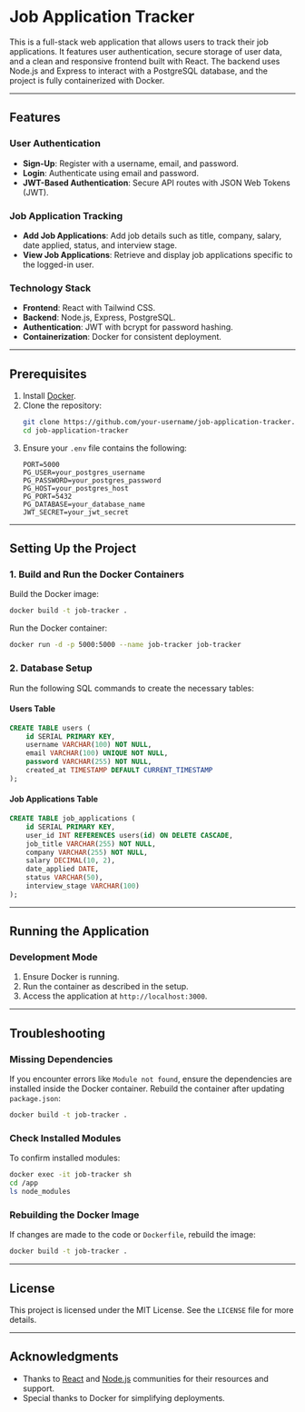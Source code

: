# Job Application Tracker

This is a full-stack web application that allows users to track their job applications. It features user authentication, secure storage of user data, and a clean and responsive frontend built with React. The backend uses Node.js and Express to interact with a PostgreSQL database, and the project is fully containerized with Docker.

---

## Features

### User Authentication
- **Sign-Up**: Register with a username, email, and password.
- **Login**: Authenticate using email and password.
- **JWT-Based Authentication**: Secure API routes with JSON Web Tokens (JWT).

### Job Application Tracking
- **Add Job Applications**: Add job details such as title, company, salary, date applied, status, and interview stage.
- **View Job Applications**: Retrieve and display job applications specific to the logged-in user.

### Technology Stack
- **Frontend**: React with Tailwind CSS.
- **Backend**: Node.js, Express, PostgreSQL.
- **Authentication**: JWT with bcrypt for password hashing.
- **Containerization**: Docker for consistent deployment.

---

## Prerequisites

1. Install [Docker](https://www.docker.com/).
2. Clone the repository:
   ```bash
   git clone https://github.com/your-username/job-application-tracker.git
   cd job-application-tracker
   ```
3. Ensure your `.env` file contains the following:
   ```env
   PORT=5000
   PG_USER=your_postgres_username
   PG_PASSWORD=your_postgres_password
   PG_HOST=your_postgres_host
   PG_PORT=5432
   PG_DATABASE=your_database_name
   JWT_SECRET=your_jwt_secret
   ```

---

## Setting Up the Project

### 1. Build and Run the Docker Containers

Build the Docker image:
```bash
docker build -t job-tracker .
```

Run the Docker container:
```bash
docker run -d -p 5000:5000 --name job-tracker job-tracker
```

### 2. Database Setup

Run the following SQL commands to create the necessary tables:

#### Users Table
```sql
CREATE TABLE users (
    id SERIAL PRIMARY KEY,
    username VARCHAR(100) NOT NULL,
    email VARCHAR(100) UNIQUE NOT NULL,
    password VARCHAR(255) NOT NULL,
    created_at TIMESTAMP DEFAULT CURRENT_TIMESTAMP
);
```

#### Job Applications Table
```sql
CREATE TABLE job_applications (
    id SERIAL PRIMARY KEY,
    user_id INT REFERENCES users(id) ON DELETE CASCADE,
    job_title VARCHAR(255) NOT NULL,
    company VARCHAR(255) NOT NULL,
    salary DECIMAL(10, 2),
    date_applied DATE,
    status VARCHAR(50),
    interview_stage VARCHAR(100)
);
```

---

## Running the Application

### Development Mode
1. Ensure Docker is running.
2. Run the container as described in the setup.
3. Access the application at `http://localhost:3000`.

---

## Troubleshooting

### Missing Dependencies
If you encounter errors like `Module not found`, ensure the dependencies are installed inside the Docker container. Rebuild the container after updating `package.json`:
```bash
docker build -t job-tracker .
```

### Check Installed Modules
To confirm installed modules:
```bash
docker exec -it job-tracker sh
cd /app
ls node_modules
```

### Rebuilding the Docker Image
If changes are made to the code or `Dockerfile`, rebuild the image:
```bash
docker build -t job-tracker .
```

---

## License
This project is licensed under the MIT License. See the `LICENSE` file for more details.

---

## Acknowledgments
- Thanks to [React](https://reactjs.org/) and [Node.js](https://nodejs.org/) communities for their resources and support.
- Special thanks to Docker for simplifying deployments.

